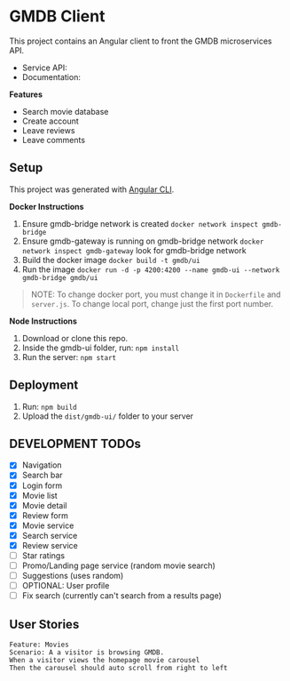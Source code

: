 # GMDB Client

This project contains an Angular client to front the GMDB microservices API.

* Service API: 
* Documentation:

**Features**

- Search movie database
- Create account
- Leave reviews
- Leave comments

## Setup

This project was generated with [Angular CLI](https://github.com/angular/angular-cli).

**Docker Instructions**

1. Ensure gmdb-bridge network is created `docker network inspect gmdb-bridge`
1. Ensure gmdb-gateway is running on gmdb-bridge network `docker network inspect gmdb-gateway` look for gmdb-bridge network
1. Build the docker image `docker build -t gmdb/ui`
1. Run the image `docker run -d -p 4200:4200 --name gmdb-ui --network gmdb-bridge gmdb/ui`

> NOTE: To change docker port, you must change it in `Dockerfile` and `server.js`.  To change local port, change just the first port number.

**Node Instructions**
1. Download or clone this repo.
2. Inside the gmdb-ui folder, run: `npm install`
3. Run the server: `npm start`


## Deployment

1. Run: `npm build`
2. Upload the `dist/gmdb-ui/` folder to your server


## DEVELOPMENT TODOs

- [x] Navigation
- [x] Search bar
- [x] Login form
- [x] Movie list
- [x] Movie detail
- [x] Review form
- [x] Movie service
- [x] Search service
- [x] Review service
- [ ] Star ratings
- [ ] Promo/Landing page service (random movie search)
- [ ] Suggestions (uses random)
- [ ] OPTIONAL: User profile
- [ ] Fix search (currently can't search from a results page)

## User Stories

```gherkin
Feature: Movies
Scenario: A a visitor is browsing GMDB.
When a visitor views the homepage movie carousel
Then the carousel should auto scroll from right to left



```
